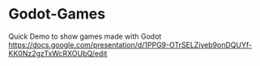 # Godot-Games
Quick Demo to show games made with Godot
https://docs.google.com/presentation/d/1PPG9-OTrSELZiyeb9onDQUYf-KK0Nz2gzTxWcRXOUbQ/edit 
